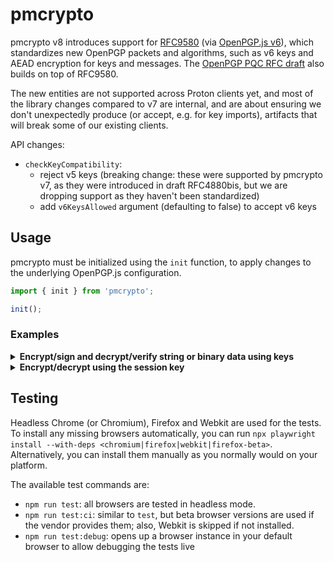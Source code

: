 # pmcrypto

pmcrypto v8 introduces support for [RFC9580](https://datatracker.ietf.org/doc/rfc9580/) (via [OpenPGP.js v6](https://github.com/openpgpjs/openpgpjs/releases/tag/v6.0.0)), which standardizes new OpenPGP packets and algorithms, such as v6 keys and AEAD encryption for keys and messages. The [OpenPGP PQC RFC draft](https://datatracker.ietf.org/doc/draft-ietf-openpgp-pqc/) also builds on top of RFC9580.

The new entities are not supported across Proton clients yet, and most of the library changes compared to v7 are internal, and are about ensuring we don't unexpectedly produce (or accept, e.g. for key imports), artifacts that will break some of our existing clients.

API changes:

- `checkKeyCompatibility`:
  - reject v5 keys (breaking change: these were supported by pmcrypto v7, as they were introduced in draft RFC4880bis, but we are dropping support as they haven't been standardized)
  - add `v6KeysAllowed` argument (defaulting to false) to accept v6 keys


## Usage
pmcrypto must be initialized using the `init` function, to apply changes to the underlying OpenPGP.js configuration.

```js
import { init } from 'pmcrypto';

init();
```

### Examples
<details>
<summary><b>Encrypt/sign and decrypt/verify string or binary data using keys</b></summary>

#### Encrypt/sign and decrypt/verify string or binary data using keys

To parse and decrypt the keys
```js
const recipientPublicKey = await readKey({ armoredKey: '...' }); // or `binaryKey`
const senderPrivateKey = await decryptKey({
  privateKey: await readPrivateKey({ armoredKey: '...' }),
  passphrase: 'personal key passphrase'
});
```
To encrypt and sign:
```js
const { 
  message: armoredMessage,
  encryptedSignature: armoredEncryptedSignature
} = await encryptMessage({
  textData: 'text data to encrypt', // or `binaryData` for Uint8Arrays
  encryptionKeys: recipientPublicKey, // and/or `passwords`
  signingKeys: senderPrivateKey,
  detached: true,
  format: 'armored' // or 'binary' to output a binary message and signature
});

// share `armoredMessage`
```
To decrypt and verify (non-streamed input):
```js
// load the required keys
const senderPublicKey = await readKey(...);
const recipientPrivateKey = await decryptKey(...);

const { data: decryptedData, verificationStatus } = await decryptMessage({
  message: await readMessage({ armoredMessage }), // or `binaryMessage`
  encryptedSignature: await readMessage({ armoredMessage: armoredEncryptedSignature })
  decryptionKeys: recipientPrivateKey // and/or 'passwords'
  verificationKeys: senderPublicKey
});
```

**For streamed inputs:**
to encrypt (and/or sign), pass the stream to `textData` or `binaryData` based on the streamed data type. Similarly, to decrypt and verify, the input options are the same as the non-streaming case. However, if `armoredMessage` (or `binaryMessage`) is a stream, the decryption result needs to be handled differently:
```js
// explicitly loading stream polyfills for legacy browsers is required since v7.2.2
if (!globalThis.TransformStream) {
  await import('web-streams-polyfill/es6');
}

const { data: dataStream, verificationStatus: verifiedPromise } = await decryptMessage({
  message: await readMessage({ armoredMessage: streamedArmoredMessage }),
  ... // other options
});

// you need to read `dataStream` before resolving `verifiedPromise`, even if you do not need the decrypted data
const decryptedData = await readToEnd(dataStream);
const verificationStatus = await verificationStatus;
```
</details>

<details>
<summary><b>Encrypt/decrypt using the session key</b></summary>

#### Encrypt/decrypt using the session key directly
In v6, `encryptMessage` would return the generated session key if `options.returnSessionKey: true` was given. This option is no longer supported. Instead:
```js
// First generate the session key
const sessionKey = await generateSessionKey({ recipientKeys: recipientPublicKey });

// Then encrypt the data with it
const { message: armoredMessage } = await encryptMessage({
  textData: 'text data to encrypt', // or `binaryData` for Uint8Arrays
  sessionKey,
  encryptionKeys: recipientPublicKey, // and/or `passwords`, used to encrypt the session key
  signingKeys: senderPrivateKey,
});
```

To decrypt, you can again provide the session key directly:
```js

// Then encrypt the data with it
const { data } = await decryptMessage({
  message: await readMessage({ armoredMessage }),
  sessionKeys: sessionKey,
  verificationKeys: senderPublicKey,
});
```
You can also encrypt the session key on its own:
```js
const armoredEncryptedSessionKey = await encryptSessionKey({
  sessionKey,
  encryptionKeys, // and/or passwords
  format: 'armored'
});

// And decrypt it with:
const sessionKey = await decryptSessionKey({
  message: await readMessage({ armoredMessage: armoredEncryptedSessionKey }),
  decryptionsKeys // and/or passwords
});

```
</details>

## Testing
Headless Chrome (or Chromium), Firefox and Webkit are used for the tests.
To install any missing browsers automatically, you can run `npx playwright install --with-deps <chromium|firefox|webkit|firefox-beta>`. Alternatively, you can install them manually as you normally would on your platform.

The available test commands are:

- `npm run test`: all browsers are tested in headless mode.
- `npm run test:ci`: similar to `test`, but beta browser versions are used if the vendor provides them; also, Webkit is skipped if not installed.
- `npm run test:debug`: opens up a browser instance in your default browser to allow debugging the tests live


